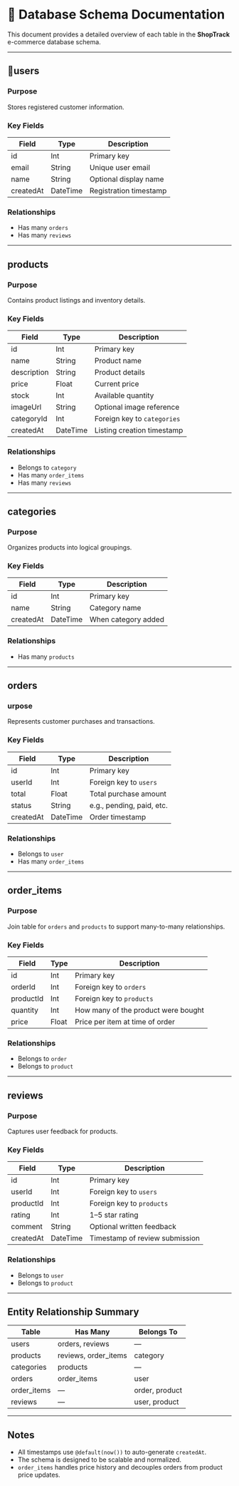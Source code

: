 # 📘 Database Schema Documentation

This document provides a detailed overview of each table in the **ShopTrack** e-commerce database schema.

---

## 🧑users

### Purpose
Stores registered customer information.

### Key Fields
| Field       | Type      | Description              |
|-------------|-----------|--------------------------|
| id          | Int       | Primary key              |
| email       | String    | Unique user email        |
| name        | String    | Optional display name    |
| createdAt   | DateTime  | Registration timestamp   |

### Relationships
- Has many `orders`
- Has many `reviews`

---

## products

### Purpose
Contains product listings and inventory details.

### Key Fields
| Field       | Type      | Description                |
|-------------|-----------|----------------------------|
| id          | Int       | Primary key                |
| name        | String    | Product name               |
| description | String    | Product details            |
| price       | Float     | Current price              |
| stock       | Int       | Available quantity         |
| imageUrl    | String    | Optional image reference   |
| categoryId  | Int       | Foreign key to `categories`|
| createdAt   | DateTime  | Listing creation timestamp |

### Relationships
- Belongs to `category`
- Has many `order_items`
- Has many `reviews`

---

## categories

### Purpose
Organizes products into logical groupings.

### Key Fields
| Field     | Type      | Description          |
|-----------|-----------|----------------------|
| id        | Int       | Primary key          |
| name      | String    | Category name        |
| createdAt | DateTime  | When category added  |

### Relationships
- Has many `products`

---

## orders

### urpose
Represents customer purchases and transactions.

### Key Fields
| Field     | Type      | Description                |
|-----------|-----------|----------------------------|
| id        | Int       | Primary key                |
| userId    | Int       | Foreign key to `users`     |
| total     | Float     | Total purchase amount      |
| status    | String    | e.g., pending, paid, etc.  |
| createdAt | DateTime  | Order timestamp            |

### Relationships
- Belongs to `user`
- Has many `order_items`

---

## order_items

### Purpose
Join table for `orders` and `products` to support many-to-many relationships.

### Key Fields
| Field     | Type    | Description                         |
|-----------|---------|-------------------------------------|
| id        | Int     | Primary key                         |
| orderId   | Int     | Foreign key to `orders`             |
| productId | Int     | Foreign key to `products`           |
| quantity  | Int     | How many of the product were bought |
| price     | Float   | Price per item at time of order     |

### Relationships
- Belongs to `order`
- Belongs to `product`

---

## reviews

### Purpose
Captures user feedback for products.

### Key Fields
| Field     | Type      | Description                         |
|-----------|-----------|-------------------------------------|
| id        | Int       | Primary key                         |
| userId    | Int       | Foreign key to `users`              |
| productId | Int       | Foreign key to `products`           |
| rating    | Int       | 1–5 star rating                     |
| comment   | String    | Optional written feedback           |
| createdAt | DateTime  | Timestamp of review submission      |

### Relationships
- Belongs to `user`
- Belongs to `product`

---

## Entity Relationship Summary

| Table        | Has Many          | Belongs To     |
|--------------|-------------------|----------------|
| users        | orders, reviews   | —              |
| products     | reviews, order_items | category    |
| categories   | products          | —              |
| orders       | order_items       | user           |
| order_items  | —                 | order, product |
| reviews      | —                 | user, product  |

---

## Notes

- All timestamps use `@default(now())` to auto-generate `createdAt`.
- The schema is designed to be scalable and normalized.
- `order_items` handles price history and decouples orders from product price updates.

